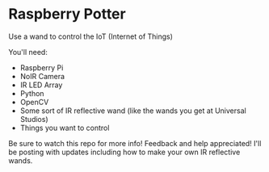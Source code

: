 # Raspberry Potter
Use a wand to control the IoT (Internet of Things)

You'll need:
- Raspberry Pi
- NoIR Camera
- IR LED Array
- Python
- OpenCV
- Some sort of IR reflective wand (like the wands you get at Universal Studios)
- Things you want to control

Be sure to watch this repo for more info!  Feedback and help appreciated!  I'll be posting with updates including how to make your own IR reflective wands.

